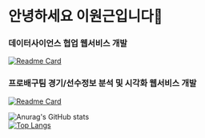 # 안녕하세요 이원근입니다👋

### 데이터사이언스 협업 웹서비스 개발
[![Readme Card](https://github-readme-stats.vercel.app/api/pin/?username=lwg1421&repo=Multicampus_Project3)](https://github.com/lwg1421/Multicampus_Project3.git)

### 프로배구팀 경기/선수정보 분석 및 시각화 웹서비스 개발
[![Readme Card](https://github-readme-stats.vercel.app/api/pin/?username=lwg1421&repo=Multicampus_Project2)](https://github.com/lwg1421/MultiCampus_Project2.git)


![Anurag's GitHub stats](https://github-readme-stats.vercel.app/api?username=lwg1421&show_icons=true&theme=radical)
<br>
[![Top Langs](https://github-readme-stats.vercel.app/api/top-langs/?username=lwg1421&layout=compact)](https://github.com/lwg1421/github-readme-stats)
